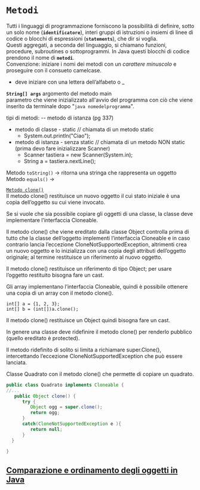 # **`Metodi`**  
Tutti i linguaggi di programmazione forniscono la possibilità di definire, sotto un solo nome (**`identificatore`**), interi gruppi di istruzioni o insiemi di linee di codice o blocchi di espressioni (**`statements`**), che dir si voglia.  
Questi aggregati, a seconda del linguaggio, si chiamano funzioni, procedure, subroutines o sottoprogrammi. In Java questi blocchi di codice prendono il nome di **`metodi`**.  
Convenzione: iniziare i nomi dei metodi con un _carattere minuscolo_ e proseguire con il consueto camelcase.

- deve iniziare con una lettera dell’alfabeto o _

**`String[] args`** argomento del metodo main  
parametro che viene inizializzato all'avvio del programma con ciò che viene inserito da terminale dopo "`java nomedelprogramma`".

tipi di metodi:     -- metodo di istanza (pg 337)
 - metodo di classe - static // chiamata di un metodo static
     - System.out.println("Ciao");
 - metodo di istanza - senza static // chiamata di un metodo NON static (prima devo fare inizializzare Scanner)
     - Scanner tastiera = new Scanner(System.in);
     - String a = tastiera.nextLine();

Metodo `toString()` -> ritorna una stringa che rappresenta un oggetto  
Metodo `equals()` -> 

[`Metodo clone()`](http://informatica.abaluth.com/programmazione/java/java-metodo-clone/)  
Il metodo clone() restituisce un nuovo oggetto il cui stato iniziale è una copia dell’oggetto su cui viene invocato.

Se si vuole che sia possibile copiare gli oggetti di una classe, la classe deve implementare l’interfaccia Cloneable.

Il metodo clone() che viene ereditato dalla classe Object controlla prima di tutto che la classe dell’oggetto implementi l’interfaccia Cloneable e in caso contrario lancia l’eccezione CloneNotSupportedException, altrimenti crea un nuovo oggetto e lo inizializza con una copia degli attributi dell’oggetto originale; al termine restituisce un riferimento al nuovo oggetto.

Il metodo clone() restituisce un riferimento di tipo Object; per usare l’oggetto restituito bisogna fare un cast.

Gli array implementano l’interfaccia Cloneable, quindi è possibile ottenere una copia di un array con il metodo clone().

`int[] a = {1, 2, 3};`  
`int[] b = (int[])a.clone();`  

Il metodo clone() restituisce un Object quindi bisogna fare un cast.

In genere una classe deve ridefinire il metodo clone() per renderlo pubblico (quello ereditato è protected).

Il metodo ridefinito di solito si limita a richiamare super.Clone(), intercettando l’eccezione CloneNotSupportedException che può essere lanciata.

Classe Quadrato con il metodo clone() che permette di copiare un quadrato.

```java
public class Quadrato implements Cloneable {
//...
   public Object clone() {
      try {
         Object ogg = super.clone();
         return ogg;    
      }    
      catch(CloneNotSupportedException e ){
         return null;
      }
  }    
       
}
```

## [Comparazione e ordinamento degli oggetti in Java](https://www.iprogrammatori.it/articoli/java/art_comparazione-e-ordinamento-degli-oggetti-in-java_1659.aspx)
